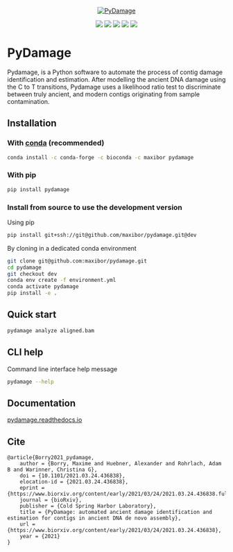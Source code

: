 <p align="center">
    <a href="https://github.com/maxibor/pydamage"><img src="https://github.com/maxibor/pydamage/raw/master/docs/img/logo.png" alt="PyDamage"></a>
</p>

<p align="center">
    <a href="https://github.com/maxibor/pydamage/releases"><img src="https://img.shields.io/github/v/release/maxibor/pydamage?include_prereleases&label=version"/></a>
    <a href="https://github.com/maxibor/pydamage/actions"><img src="https://github.com/maxibor/pydamage/workflows/pydamage_ci/badge.svg"/></a>
    <a href="https://readthedocs.org/projects/pydamage/badge/?version=latest"><img src="https://readthedocs.org/projects/pydamage/badge/?version=latest"/></a>
    <a href="https://pypi.org/project/pydamage/"><img src="https://img.shields.io/pypi/v/pydamage"/></a>
    <a href="https://anaconda.org/maxibor/pydamage"><img src="https://img.shields.io/conda/v/maxibor/pydamage"/></a>
</p>

# PyDamage

Pydamage, is a Python software to automate the process of contig damage identification and estimation.
After modelling the ancient DNA damage using the C to T transitions, Pydamage uses a likelihood ratio test to discriminate between truly ancient, and modern contigs originating from sample contamination.

## Installation

### With [conda](https://docs.conda.io/en/latest/) (recommended)

```bash
conda install -c conda-forge -c bioconda -c maxibor pydamage
```

### With pip

```bash
pip install pydamage
```

### Install from source to use the development version

Using pip

```bash
pip install git+ssh://git@github.com/maxibor/pydamage.git@dev
```

By cloning in a dedicated conda environment

```bash
git clone git@github.com:maxibor/pydamage.git
cd pydamage
git checkout dev
conda env create -f environment.yml
conda activate pydamage
pip install -e .
```


## Quick start

```bash
pydamage analyze aligned.bam
```

## CLI help

Command line interface help message

```bash
pydamage --help
```

## Documentation

[pydamage.readthedocs.io](https://pydamage.readthedocs.io)

## Cite

```
@article{Borry2021_pydamage,
    author = {Borry, Maxime and Huebner, Alexander and Rohrlach, Adam B and Warinner, Christina G},
    doi = {10.1101/2021.03.24.436838},
    elocation-id = {2021.03.24.436838},
    eprint = {https://www.biorxiv.org/content/early/2021/03/24/2021.03.24.436838.full.pdf},
    journal = {bioRxiv},
    publisher = {Cold Spring Harbor Laboratory},
    title = {PyDamage: automated ancient damage identification and estimation for contigs in ancient DNA de novo assembly},
    url = {https://www.biorxiv.org/content/early/2021/03/24/2021.03.24.436838},
    year = {2021}
}
```